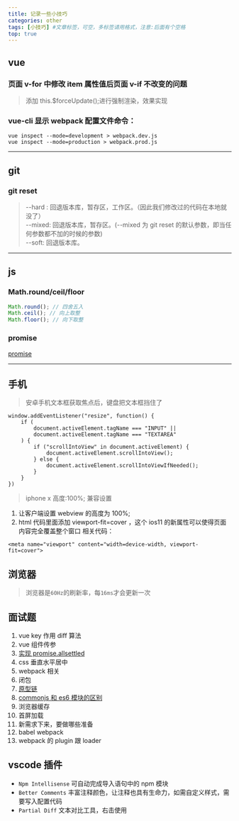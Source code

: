```yaml
---
title: 记录一些小技巧
categories: other
tags: [小技巧] #文章标签，可空，多标签请用格式，注意:后面有个空格
top: true
---
```


## vue

### 页面 v-for 中修改 item 属性值后页面 v-if 不改变的问题

> 添加 this.$forceUpdate();进行强制渲染，效果实现

### vue-cli 显示 webpack 配置文件命令：

```
vue inspect --mode=development > webpack.dev.js
vue inspect --mode=production > webpack.prod.js
```

---

## git

### git reset

> --hard : 回退版本库，暂存区，工作区。（因此我们修改过的代码在本地就没了）<br>
> --mixed: 回退版本库，暂存区。(--mixed 为 git reset 的默认参数，即当任何参数都不加的时候的参数)<br>
> --soft: 回退版本库。

---

## js

### Math.round/ceil/floor

```javascript
Math.round(); // 四舍五入
Math.ceil(); // 向上取整
Math.floor(); // 向下取整
```

### promise

[promise](/2020/12/01/js-promise/)

---

## 手机

> 安卓手机文本框获取焦点后，键盘把文本框挡住了

```
window.addEventListener("resize", function() {
    if (
        document.activeElement.tagName === "INPUT" ||
        document.activeElement.tagName === "TEXTAREA"
    ) {
        if ("scrollIntoView" in document.activeElement) {
            document.activeElement.scrollIntoView();
        } else {
            document.activeElement.scrollIntoViewIfNeeded();
        }
    }
})
```

> iphone x 高度:100%; 兼容设置

1. 让客户端设置 webview 的高度为 100%;
2. html 代码里面添加 viewport-fit=cover ，这个 ios11 的新属性可以使得页面内容完全覆盖整个窗口
   相关代码：

```
<meta name="viewport" content="width=device-width, viewport-fit=cover">
```

## 浏览器

> 浏览器是`60Hz`的刷新率，每`16ms`才会更新一次

## 面试题

1. vue key 作用 diff 算法
2. vue 组件传参
3. [实现 promise.allsettled](/2020/12/01/js-promise/)
4. css 垂直水平居中
5. webpack 相关
6. 闭包
7. [原型链](/2020/11/16/js原型/)
8. [commonjs 和 es6 模块的区别](/2020/12/02/commonjs-es6Module/)
9. 浏览器缓存
10. 首屏加载
11. 新需求下来，要做哪些准备
12. babel webpack
13. webpack 的 plugin 跟 loader

## vscode 插件

- `Npm Intellisense` 可自动完成导入语句中的 npm 模块
- `Better Comments` 丰富注释颜色，让注释也具有生命力，如需自定义样式，需要写入配置代码
- `Partial Diff` 文本对比工具，右击使用
